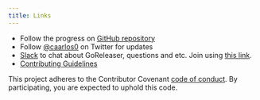 ```yaml
---
title: Links
---
```


- Follow the progress on [GitHub repository](https://github.com/goreleaser/goreleaser)
- Follow [@caarlos0](https://twitter.com/caarlos0) on Twitter for updates
- [Slack](https://gophers.slack.com/messages/goreleaser/) to chat about GoReleaser,
questions and etc. Join using [this link](https://invite.slack.golangbridge.org/).
- [Contributing Guidelines](https://github.com/goreleaser/goreleaser/blob/master/CONTRIBUTING.md)

This project adheres to the Contributor Covenant
[code of conduct](https://github.com/goreleaser/goreleaser/blob/master/CODE_OF_CONDUCT.md).
By participating, you are expected to uphold this code.
